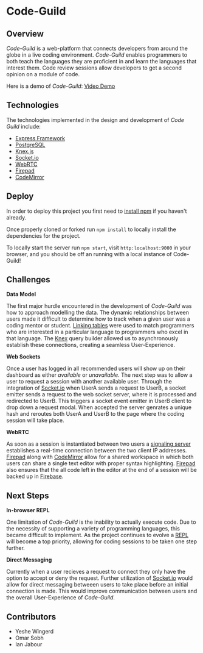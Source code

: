 # Code-Guild

## Overview

*Code-Guild* is a web-platform that connects developers from around the globe in a live coding environment. *Code-Guild* enables programmers to both teach the languages they are proficient in and learn the languages that interest them. Code review sessions allow developers to get a second opinion on a module of code.

Here is a demo of *Code-Guild*: [Video Demo](https://www.youtube.com/watch?v=L6IGNKpJl5o)

## Technologies

The technologies implemented in the design and development of *Code Guild* include:

* [Express Framework](https://expressjs.com/)
* [PostgreSQL](https://www.postgresql.org/)
* [Knex.js](http://knexjs.org/)
* [Socket.io](http://socket.io/)
* [WebRTC](https://webrtc.org/)
* [Firepad](https://firepad.io/#1)
* [CodeMirror](https://codemirror.net/)

## Deploy

In order to deploy this project you first need to [install npm](https://www.npmjs.com/) if you haven't already.

Once properly cloned or forked run `npm install` to locally install the dependencies for the project.

To locally start the server run `npm start`, visit `http:localhost:9000` in your browser, and you should be off an running with a local instance of Code-Guild!

## Challenges

**Data Model**

The first major hurdle encountered in the development of *Code-Guild* was how to approach modelling the data. The dynamic relationships between users made it difficult to determine how to track when a given user was a coding mentor or student. [Linking tables](https://en.wikipedia.org/wiki/Associative_entity) were used to match programmers who are interested in a particular language to programmers who excel in that language. The [Knex](http://knexjs.org/) query builder allowed us to asynchronously establish these connections, creating a seamless User-Experience.

**Web Sockets**

Once a user has logged in all recommended users will show up on their dashboard as either *available* or *unavailable*. The next step was to allow a user to request a session with another available user. Through the integration of [Socket.io](http://socket.io/) when UserA sends a request to UserB, a socket emitter sends a request to the web socket server, where it is processed and redirected to UserB. This triggers a socket event emitter in UserB client to drop down a request modal. When accepted the server genrates a unique hash and reroutes both UserA and UserB to the page where the coding session will take place.

**WebRTC**

As soon as a session is instantiated between two users a [signaling server](https://en.wikipedia.org/wiki/Session_Initiation_Protocol) establishes a real-time connection between the two client IP addresses. [Firepad](https://firepad.io/#1) along with [CodeMirror](https://codemirror.net/) allow for a shared workspace in which both users can share a single text editor with proper syntax highlighting. [Firepad](https://firepad.io/#1) also ensures that the all code left in the editor at the end of a session will be backed up in [Firebase](https://firebase.google.com/).

## Next Steps

**In-browser REPL**

One limitation of *Code-Guild* is the inability to actually execute code. Due to the necessity of supporting a variety of programming languages, this became difficult to implement. As the project continues to evolve a [REPL](https://en.wikipedia.org/wiki/Read%E2%80%93eval%E2%80%93print_loop) will become a top priority, allowing for coding sessions to be taken one step further.

**Direct Messaging**

Currently when a user recieves a request to connect they only have the option to accept or deny the request. Further utilization of [Socket.io](http://socket.io/) would allow for direct messaging betweeen users to take place before an initial connection is made. This would improve communication between users and the overall User-Experience of *Code-Guild*.

## Contributors

* Yeshe Wingerd
* Omar Sobh
* Ian Jabour
